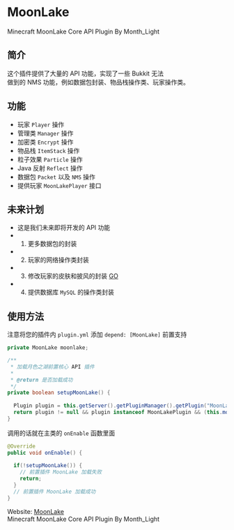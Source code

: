 # MoonLake
Minecraft MoonLake Core API Plugin
By Month_Light
## 简介
这个插件提供了大量的 API 功能，实现了一些 Bukkit 无法<br />
做到的 NMS 功能，例如数据包封装、物品栈操作类、玩家操作类。
## 功能
* 玩家 `Player` 操作
* 管理类 `Manager` 操作
* 加密类 `Encrypt` 操作
* 物品栈 `ItemStack` 操作
* 粒子效果 `Particle` 操作
* Java 反射 `Reflect` 操作
* 数据包 `Packet` 以及 `NMS` 操作
* 提供玩家 `MoonLakePlayer` 接口

## 未来计划
* 这是我们未来即将开发的 API 功能
* 1. 更多数据包的封装
* 2. 玩家的网络操作类封装
* 3. 修改玩家的皮肤和披风的封装 [GO](http://github.com/u2g/MoonLakeSkinme "MoonLake Skinme Plugin")
* 4. 提供数据库 `MySQL` 的操作类封装

## 使用方法
注意将您的插件内 `plugin.yml` 添加 `depend: [MoonLake]` 前置支持
```java
private MoonLake moonlake;

/**
 * 加载月色之湖前置核心 API 插件
 *
 * @return 是否加载成功
 */
private boolean setupMoonLake() {
  
  Plugin plugin = this.getServer().getPluginManager().getPlugin("MoonLake");
  return plugin != null && plugin instanceof MoonLakePlugin && (this.moonLake = ((MoonLakePlugin)plugin).getInstance()) != null;
}
```
调用的话就在主类的 `onEnable` 函数里面
```java
@Override
public void onEnable() {
  
  if(!setupMoonLake()) {
    // 前置插件 MoonLake 加载失败
    return;
  }
  // 前置插件 MoonLake 加载成功
}
```

Website: [MoonLake](http://www.mcyszh.com "MoonLake Website")<br />
Minecraft MoonLake Core API Plugin
By Month_Light
